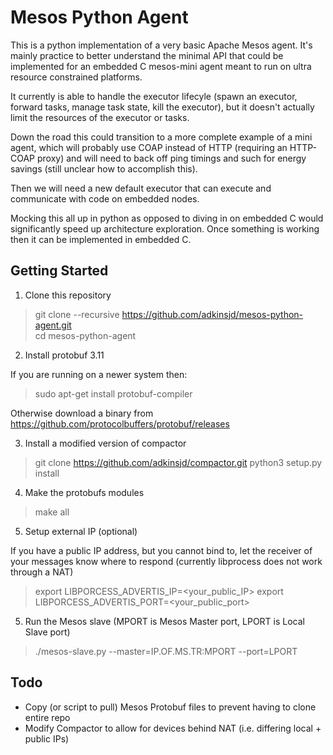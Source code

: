 # Mesos Python Agent

This is a python implementation of a very basic Apache Mesos agent. 
It's mainly practice to better understand the minimal API that could 
be implemented for an embedded C mesos-mini agent meant to run on ultra resource
constrained platforms. 

It currently is able to handle the executor lifecyle (spawn an executor, forward tasks,
manage task state, kill the executor), but it doesn't actually limit the resources
of the executor or tasks.

Down the road this could transition to a more complete example of a mini agent,
which will probably use COAP instead of HTTP (requiring an HTTP-COAP proxy) and
will need to back off ping timings and such for energy savings (still unclear how to accomplish this). 

Then we will need a new default executor that can execute and communicate with
code on embedded nodes.

Mocking this all up in python as opposed to diving in on embedded C would significantly
speed up architecture exploration. Once something is working then it can be implemented
in embedded C.

## Getting Started

1. Clone this repository

> git clone --recursive https://github.com/adkinsjd/mesos-python-agent.git  
> cd mesos-python-agent

2. Install protobuf 3.11

If you are running on a newer system then:
> sudo apt-get install protobuf-compiler

Otherwise download a binary from https://github.com/protocolbuffers/protobuf/releases

3. Install a modified version of compactor

> git clone https://github.com/adkinsjd/compactor.git
> python3 setup.py install

4. Make the protobufs modules

> make all

5. Setup external IP (optional)

If you have a public IP address, but you cannot bind to, let the receiver
of your messages know where to respond (currently libprocess does not work through a NAT)

> export LIBPORCESS_ADVERTIS_IP=<your_public_IP>
> export LIBPORCESS_ADVERTIS_PORT=<your_public_port>

5. Run the Mesos slave (MPORT is Mesos Master port, LPORT is Local Slave port)

> ./mesos-slave.py --master=IP.OF.MS.TR:MPORT --port=LPORT

## Todo

- Copy (or script to pull) Mesos Protobuf files to prevent having to clone entire repo
- Modify Compactor to allow for devices behind NAT (i.e. differing local + public IPs)
